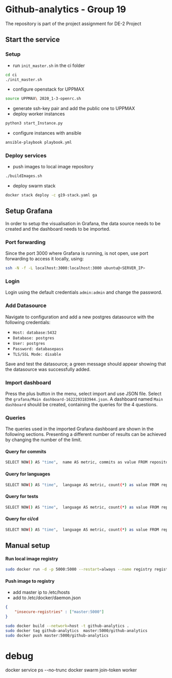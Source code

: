 # Github-analytics - Group 19

The repository is part of the project assignment for DE-2 Project

## Start the service

### Setup

- run `init_master.sh` in the ci folder
```bash
cd ci
./init_master.sh
```
- configure openstack for UPPMAX
```bash
source UPPMAX\ 2020_1-3-openrc.sh
```
- generate ssh-key pair and add the public one to UPPMAX
- deploy worker instances
```bash
python3 start_Instance.py
```

- configure instances with ansible
```bash
ansible-playbook playbook.yml
```

### Deploy services 

- push images to local image repository
```bash
./buildImages.sh
```

- deploy swarm stack
```bash
docker stack deploy -c g19-stack.yaml ga
```

## Setup Grafana
In order to setup the visualisation in Grafana, the data source needs to be created and the dashboard needs to be imported.

### Port forwarding 
Since the port 3000 where Grafana is running, is not open, use port forwarding to access it locally, using:
```bash
ssh -N -f -L localhost:3000:localhost:3000 ubuntu@<SERVER_IP>
```

### Login
Login using the default credentials `admin:admin` and change the password.

### Add Datasource
Navigate to configuration and add a new postgres datasource with the following credentials:
- `Host: database:5432`
- `Database: postgres`
- `User: postgres`
- `Password: databasepass`
- `TLS/SSL Mode: disable`

Save and test the datasource; a green message should appear showing that the datasource was successfully added.

### Import dashboard
Press the plus button in the menu, select import and use JSON file. Select the `grafana/Main dashboard-1622293183944.json`. A dashboard named `Main dashboard` should be created, containing the queries for the 4 questions.

### Queries
The queries used in the imported Grafana dashboard are shown in the following sections. Presenting a different number of results can be achieved by changing the number of the limit.

#### Query for commits
```bash
SELECT NOW() AS "time",  name AS metric, commits as value FROM repository where LENGTH(name) > 1 ORDER BY commits desc LIMIT 10
```
#### Query for languages
```bash
SELECT NOW() AS "time",  language AS metric, count(*) as value FROM repository where LENGTH(language) > 1 GROUP BY language ORDER BY value desc LIMIT 10
```
#### Query for tests
```bash
SELECT NOW() AS "time",  language AS metric, count(*) as value FROM repository where LENGTH(language) > 1 and tests = true GROUP BY language ORDER BY value desc LIMIT 10
```
#### Query for ci/cd
```bash
SELECT NOW() AS "time",  language AS metric, count(*) as value FROM repository where LENGTH(language) > 1 and ci_cd = true GROUP BY language ORDER BY value desc LIMIT 10
```

## Manual setup

#### Run local image registry
```bash
sudo docker run -d -p 5000:5000 --restart=always --name registry registry:2
```


#### Push image to registry
- add master ip to /etc/hosts 
- add to /etc/docker/daemon.json 
```json
{
    "insecure-registries" : ["master:5000"]
}
```

```bash
sudo docker build --network=host -t github-analytics .
sudo docker tag github-analytics  master:5000/github-analytics
sudo docker push master:5000/github-analytics
```


# debug

docker service ps --no-trunc
docker swarm join-token worker
